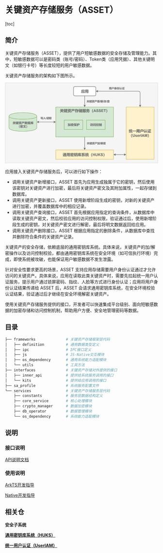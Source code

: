# 关键资产存储服务（ASSET）

[toc]

## 简介

关键资产存储服务（ASSET），提供了用户短敏感数据的安全存储及管理能力。其中，短敏感数据可以是密码类（账号/密码）、Token类（应用凭据）、其他关键明文（如银行卡号）等长度较短的用户敏感数据。

关键资产存储服务的架构如下图所示。

![ASSET架构图](figures/asset_architecture.png)

应用接入关键资产存储服务后，可以进行如下操作：

- 调用关键资产新增接口，ASSET 首先为应用生成独属于它的密钥，然后使用该密钥对关键资产进行加密，最后将关键资产密文及其附加属性，一起存储到数据库。
- 调用关键资产更新接口，ASSET 使用新增阶段生成的密钥，对新的关键资产进行加密，并覆盖数据库中的相应记录。
- 调用关键资产查询接口，ASSET 首先根据应用指定的查询条件，从数据库中读取关键资产密文，然后校验应用的访问控制权限，验证通过后，使用新增阶段生成的密钥，对关键资产密文进行解密，最后将明文数据返回给应用。
- 调用关键资产删除接口，ASSET 根据应用指定的删除条件，从数据库中查找并删除符合条件的关键资产记录。

关键资产的安全存储，依赖底层的通用密钥库系统。具体来说，关键资产的加/解密操作以及访问控制校验，都由通用密钥库系统在安全环境（如可信执行环境）完成，即使系统被攻破，也能保证用户敏感数据不发生泄露。

针对安全性要求更高的场景，ASSET 支持应用存储需要用户身份认证通过才允许访问的关键资产。具体来说，应用在读取此类关键资产时，需要先拉起统一用户认证服务，提示用户通过锁屏密码、指纹、人脸等方式进行身份认证；应用将用户身份认证结果传递给 ASSET 后，ASSET 会请求通用密钥库系统，在安全环境校验认证结果，验证通过后才继续在安全环境解密关键资产。

使用关键资产存储服务提供的接口，开发者可以快速集成平台级别、面向短敏感数据的加密存储和访问控制机制，帮助用户方便、安全地管理密码等数据。

## 目录

```bash
├── frameworks              # 关键资产存储框架层代码
│   ├── definition          # 通用数据类型定义
│   ├── ipc                 # IPC接口定义
│   ├── js                  # JS-Native交互模块
│   ├── os_dependency       # 通用系统能力适配模块
│   └── utils               # 工具方法
├── interfaces              # 关键资产存储对外提供的接口
│   ├── inner_api           # 提供给系统服务调用的接口
│   └── kits                # 提供给应用调用的接口
├── sa_profile              # 系统服务配置文件
└── services                # 关键资产存储服务层代码
    ├── constants           # 服务层数据结构定义
    ├── core_service        # 核心处理模块
    ├── crypto_manager      # 数据加密模块
    ├── db_operator         # 数据管理模块
    └── os_dependency       # 系统能力适配模块
```

## 说明
### 接口说明

[API说明文档](./docs/js-apis-asset.md)

### 使用说明

[ArkTS开发指导](./docs/asset-js-guidelines.md)

[Native开发指导](./docs/asset-native-guidelines.md)

## 相关仓
**安全子系统**

**[通用密钥库系统（HUKS）](https://gitee.com/openharmony/security_huks)**

**[统一用户认证（UserIAM）](https://gitee.com/openharmony/useriam_user_auth_framework)**
